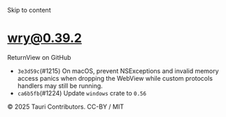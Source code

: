 Skip to content
# wry@0.39.2
ReturnView on GitHub
  * `3e3d59c`(#1215) On macOS, prevent NSExceptions and invalid memory access panics when dropping the WebView while custom protocols handlers may still be running.
  * `ca6b5fb`(#1224) Update `windows` crate to `0.56`


© 2025 Tauri Contributors. CC-BY / MIT
